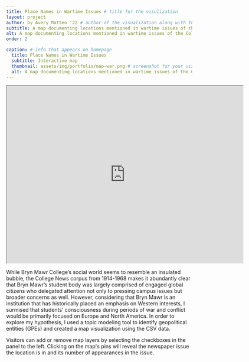 ```yaml
---
title: Place Names in Wartime Issues # title for the visulization
layout: project
author: by Avery Matteo '22 # author of the visualization along with the class year 
subtitle: A map documenting locations mentioned in wartime issues of the College News corpus
alt: A map documenting locations mentioned in wartime issues of the College News corpus
order: 2

caption: # info that appears on homepage
  title: Place Names in Wartime Issues
  subtitle: Interactive map
  thumbnail: assets/img/portfolio/map-war.png # screenshot for your visualization. 
  alt: A map documenting locations mentioned in wartime issues of the College News corpus
---
```

<div style="text-align: center">
<iframe src="https://www.google.com/maps/d/u/0/embed?mid=1Ep4CjIcVGGvyQXFljUXzaUUpYhjsi-iI" width="640" height="480"></iframe>
</div>

While Bryn Mawr College’s social world seems to resemble an insulated bubble, the College News corpus from 1914-1968 makes it abundantly clear that Bryn Mawr’s student body was largely comprised of engaged global citizens who delegated attention not only to pressing campus issues but broader concerns as well. However, considering that Bryn Mawr is an institution that has historically placed an emphasis on Western interests, I surmised that students’ consciousness during periods of war and conflict would be primarily focused on Europe and North America. In order to explore my hypothesis, I used a topic modeling tool to identify geopolitical entities (GPEs) and created a map visualization using the CSV data.

Visitors can add or remove map layers by selecting the checkboxes in the panel to the left. Clicking on the map's pins will reveal the newspaper issue the location is in and its number of appearances in the issue.
